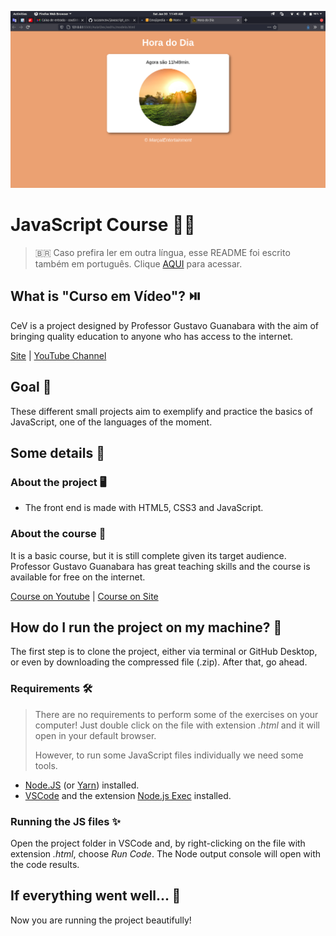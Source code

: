
![What's time is it with JS](readme-images/hours.png)
# JavaScript Course :man_technologist:

> :brazil: Caso prefira ler em outra língua, esse README foi escrito também em português. Clique [AQUI](/README_pt-br.md) para acessar.

## What is "Curso em Vídeo"? ​:play_or_pause_button:​

CeV is a project designed by Professor Gustavo Guanabara with the aim of bringing quality education to anyone who has access to the internet.

[Site](https://www.cursoemvideo.com/) | [YouTube Channel](https://www.youtube.com/user/cursosemvideo)

## Goal :dart:

These different small projects aim to exemplify and practice the basics of JavaScript, one of the languages of the moment.

## Some details :scroll:

### About the project :desktop_computer:

* The front end is made with HTML5, CSS3 and JavaScript.

### About the course :book:

It is a basic course, but it is still complete given its target audience. Professor Gustavo Guanabara has great teaching skills and the course is available for free on the internet.

[Course on Youtube](https://www.youtube.com/playlist?list=PLHz_AreHm4dlsK3Nr9GVvXCbpQyHQl1o1) | [Course on Site](https://www.cursoemvideo.com/course/javascript/)

## How do I run the project on my machine? :thinking:

The first step is to clone the project, either via terminal or GitHub Desktop, or even by downloading the compressed file (.zip). After that, go ahead.

### Requirements :hammer_and_wrench:

> There are no requirements to perform some of the exercises on your computer! Just double click on the file with extension *.html* and it will open in your default browser.
>
> However, to run some JavaScript files individually we need some tools.

* [Node.JS](https://nodejs.org/) (or [Yarn](https://yarnpkg.com/))  installed.
* [VSCode](https://code.visualstudio.com/) and the extension [Node.js Exec](https://marketplace.visualstudio.com/items?itemName=miramac.vscode-exec-node) installed.

### Running the JS files :sparkles:

Open the project folder in VSCode and, by right-clicking on the file with extension *.html*, choose *Run Code*. The Node output console will open with the code results.

## If everything went well... :tada:

Now you are running the project beautifully!
